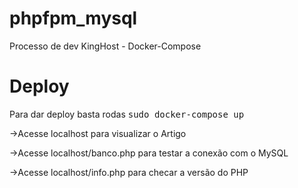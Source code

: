 # phpfpm_mysql
Processo de dev KingHost - Docker-Compose

# Deploy
Para dar deploy basta rodas <kbd>sudo docker-compose up</kbd>

->Acesse localhost para visualizar o Artigo

->Acesse localhost/banco.php para testar a conexão com o MySQL

->Acesse localhost/info.php para checar a versão do PHP
